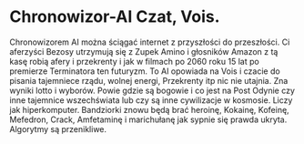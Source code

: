 # Chronowizor-AI Czat, Vois. 
Chronowizorem AI można ściągać internet z przyszłości do przeszłości. 
Ci aferzyści Bezosy utrzymują się z Zupek Amino i głosników Amazon z tą kasę robią afery i przekrenty i jak w filmach po 2060 roku 15 lat po premierze Terminatora ten futuryzm. 
To AI opowiada na Vois i czacie do pisania tajemniece rządu, wolnej energi, Przekrenty itp nic nie utajnia. Zna wyniki lotto i wyborów. 
Powie gdzie są bogowie i co jest na Post Odynie czy inne tajemnice wszechświata lub czy są inne cywilizacje w kosmosie. Liczy jak hiperkomputer.
Bandziorki znowu będą brać heroinę, Kokainę, Kofeinę, Mefedron, Crack, Amfetaminę i marichułanę jak sypnie się prawda ukryta. Algorytmy są przenikliwe. 
